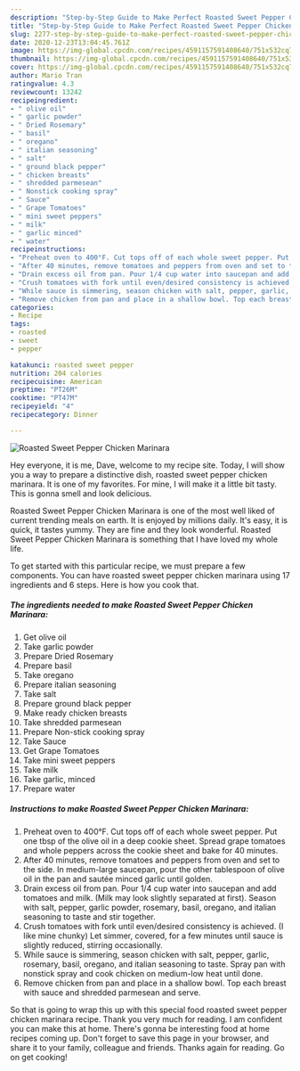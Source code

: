 ```yaml
---
description: "Step-by-Step Guide to Make Perfect Roasted Sweet Pepper Chicken Marinara"
title: "Step-by-Step Guide to Make Perfect Roasted Sweet Pepper Chicken Marinara"
slug: 2277-step-by-step-guide-to-make-perfect-roasted-sweet-pepper-chicken-marinara
date: 2020-12-23T13:04:45.761Z
image: https://img-global.cpcdn.com/recipes/4591157591408640/751x532cq70/roasted-sweet-pepper-chicken-marinara-recipe-main-photo.jpg
thumbnail: https://img-global.cpcdn.com/recipes/4591157591408640/751x532cq70/roasted-sweet-pepper-chicken-marinara-recipe-main-photo.jpg
cover: https://img-global.cpcdn.com/recipes/4591157591408640/751x532cq70/roasted-sweet-pepper-chicken-marinara-recipe-main-photo.jpg
author: Mario Tran
ratingvalue: 4.3
reviewcount: 13242
recipeingredient:
- " olive oil"
- " garlic powder"
- " Dried Rosemary"
- " basil"
- " oregano"
- " italian seasoning"
- " salt"
- " ground black pepper"
- " chicken breasts"
- " shredded parmesean"
- " Nonstick cooking spray"
- " Sauce"
- " Grape Tomatoes"
- " mini sweet peppers"
- " milk"
- " garlic minced"
- " water"
recipeinstructions:
- "Preheat oven to 400°F. Cut tops off of each whole sweet pepper. Put one tbsp of the olive oil in a deep cookie sheet. Spread grape tomatoes and whole peppers across the cookie sheet and bake for 40 minutes."
- "After 40 minutes, remove tomatoes and peppers from oven and set to the side. In medium-large saucepan, pour the other tablespoon of olive oil in the pan and sautée minced garlic until golden."
- "Drain excess oil from pan. Pour 1/4 cup water into saucepan and add tomatoes and milk. (Milk may look slightly separated at first). Season with salt, pepper, garlic powder, rosemary, basil, oregano, and italian seasoning to taste and stir together."
- "Crush tomatoes with fork until even/desired consistency is achieved. (I like mine chunky) Let simmer, covered, for a few minutes until sauce is slightly reduced, stirring occasionally."
- "While sauce is simmering, season chicken with salt, pepper, garlic, rosemary, basil, oregano, and italian seasoning to taste. Spray pan with nonstick spray and cook chicken on medium-low heat until done."
- "Remove chicken from pan and place in a shallow bowl. Top each breast with sauce and shredded parmesean and serve."
categories:
- Recipe
tags:
- roasted
- sweet
- pepper

katakunci: roasted sweet pepper 
nutrition: 204 calories
recipecuisine: American
preptime: "PT26M"
cooktime: "PT47M"
recipeyield: "4"
recipecategory: Dinner

---
```



![Roasted Sweet Pepper Chicken Marinara](https://img-global.cpcdn.com/recipes/4591157591408640/751x532cq70/roasted-sweet-pepper-chicken-marinara-recipe-main-photo.jpg)

Hey everyone, it is me, Dave, welcome to my recipe site. Today, I will show you a way to prepare a distinctive dish, roasted sweet pepper chicken marinara. It is one of my favorites. For mine, I will make it a little bit tasty. This is gonna smell and look delicious.



Roasted Sweet Pepper Chicken Marinara is one of the most well liked of current trending meals on earth. It is enjoyed by millions daily. It's easy, it is quick, it tastes yummy. They are fine and they look wonderful. Roasted Sweet Pepper Chicken Marinara is something that I have loved my whole life.


To get started with this particular recipe, we must prepare a few components. You can have roasted sweet pepper chicken marinara using 17 ingredients and 6 steps. Here is how you cook that.

<!--inarticleads1-->

##### The ingredients needed to make Roasted Sweet Pepper Chicken Marinara:

1. Get  olive oil
1. Take  garlic powder
1. Prepare  Dried Rosemary
1. Prepare  basil
1. Take  oregano
1. Prepare  italian seasoning
1. Take  salt
1. Prepare  ground black pepper
1. Make ready  chicken breasts
1. Take  shredded parmesean
1. Prepare  Non-stick cooking spray
1. Take  Sauce
1. Get  Grape Tomatoes
1. Take  mini sweet peppers
1. Take  milk
1. Take  garlic, minced
1. Prepare  water




<!--inarticleads2-->

##### Instructions to make Roasted Sweet Pepper Chicken Marinara:

1. Preheat oven to 400°F. Cut tops off of each whole sweet pepper. Put one tbsp of the olive oil in a deep cookie sheet. Spread grape tomatoes and whole peppers across the cookie sheet and bake for 40 minutes.
1. After 40 minutes, remove tomatoes and peppers from oven and set to the side. In medium-large saucepan, pour the other tablespoon of olive oil in the pan and sautée minced garlic until golden.
1. Drain excess oil from pan. Pour 1/4 cup water into saucepan and add tomatoes and milk. (Milk may look slightly separated at first). Season with salt, pepper, garlic powder, rosemary, basil, oregano, and italian seasoning to taste and stir together.
1. Crush tomatoes with fork until even/desired consistency is achieved. (I like mine chunky) Let simmer, covered, for a few minutes until sauce is slightly reduced, stirring occasionally.
1. While sauce is simmering, season chicken with salt, pepper, garlic, rosemary, basil, oregano, and italian seasoning to taste. Spray pan with nonstick spray and cook chicken on medium-low heat until done.
1. Remove chicken from pan and place in a shallow bowl. Top each breast with sauce and shredded parmesean and serve.




So that is going to wrap this up with this special food roasted sweet pepper chicken marinara recipe. Thank you very much for reading. I am confident you can make this at home. There's gonna be interesting food at home recipes coming up. Don't forget to save this page in your browser, and share it to your family, colleague and friends. Thanks again for reading. Go on get cooking!
